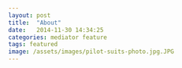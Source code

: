 ```yaml
---
layout: post
title:  "About"
date:   2014-11-30 14:34:25
categories: mediator feature
tags: featured
image: /assets/images/pilot-suits-photo.jpg.JPG
---
```


